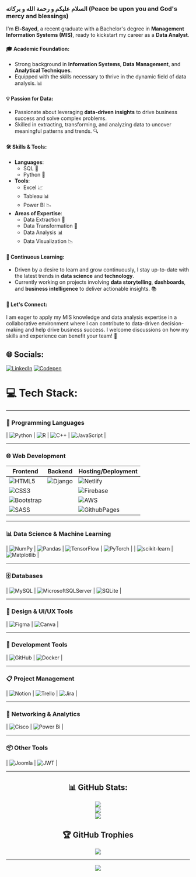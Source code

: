 ### السلام عليكم و رحمة الله و بركاته (Peace be upon you and God's mercy and blessings)

I'm **El-Sayed**, a recent graduate with a Bachelor's degree in **Management Information Systems (MIS)**, ready to kickstart my career as a **Data Analyst**. 

#### 🎓 Academic Foundation:
- Strong background in **Information Systems**, **Data Management**, and **Analytical Techniques**.
- Equipped with the skills necessary to thrive in the dynamic field of data analysis. 📊

#### 💡 Passion for Data:
- Passionate about leveraging **data-driven insights** to drive business success and solve complex problems.
- Skilled in extracting, transforming, and analyzing data to uncover meaningful patterns and trends. 🔍

#### 🛠️ Skills & Tools:
- **Languages**: 
  - SQL 🐬
  - Python 🐍
- **Tools**: 
  - Excel 📈
  - Tableau 📊
  - Power BI 📉
- **Areas of Expertise**:
  - Data Extraction 🔄
  - Data Transformation 🔧
  - Data Analysis 📊
  - Data Visualization 📉

#### 🌱 Continuous Learning:
- Driven by a desire to learn and grow continuously, I stay up-to-date with the latest trends in **data science** and **technology**.
- Currently working on projects involving **data storytelling**, **dashboards**, and **business intelligence** to deliver actionable insights. 📚

#### 🤝 Let's Connect:
I am eager to apply my MIS knowledge and data analysis expertise in a collaborative environment where I can contribute to data-driven decision-making and help drive business success. I welcome discussions on how my skills and experience can benefit your team! 💬

## 🌐 Socials:
[![LinkedIn](https://img.shields.io/badge/LinkedIn-%230077B5.svg?logo=linkedin&logoColor=white)](https://linkedin.com/in/@eaboulila) [![Codepen](https://img.shields.io/badge/Codepen-000000?style=for-the-badge&logo=codepen&logoColor=white)](https://codepen.io/eaboulila) 

# 💻 Tech Stack:

---

### **🚀 Programming Languages**  
| ![Python](https://img.shields.io/badge/python-3670A0?style=for-the-badge&logo=python&logoColor=ffdd54) | ![R](https://img.shields.io/badge/r-%23276DC3.svg?style=for-the-badge&logo=r&logoColor=white) | ![C++](https://img.shields.io/badge/c++-%2300599C.svg?style=for-the-badge&logo=c%2B%2B&logoColor=white) | ![JavaScript](https://img.shields.io/badge/javascript-%23323330.svg?style=for-the-badge&logo=javascript&logoColor=%23F7DF1E) |

---

### **🌐 Web Development**  
| **Frontend** | **Backend** | **Hosting/Deployment** |
| ------------ | ----------- | --------------------- |
| ![HTML5](https://img.shields.io/badge/html5-%23E34F26.svg?style=for-the-badge&logo=html5&logoColor=white) | ![Django](https://img.shields.io/badge/django-%23092E20.svg?style=for-the-badge&logo=django&logoColor=white) | ![Netlify](https://img.shields.io/badge/netlify-%23000000.svg?style=for-the-badge&logo=netlify&logoColor=#00C7B7) |
| ![CSS3](https://img.shields.io/badge/css3-%231572B6.svg?style=for-the-badge&logo=css3&logoColor=white) | | ![Firebase](https://img.shields.io/badge/firebase-%23039BE5.svg?style=for-the-badge&logo=firebase) |
| ![Bootstrap](https://img.shields.io/badge/bootstrap-%238511FA.svg?style=for-the-badge&logo=bootstrap&logoColor=white) | | ![AWS](https://img.shields.io/badge/AWS-%23FF9900.svg?style=for-the-badge&logo=amazon-aws&logoColor=white) |
| ![SASS](https://img.shields.io/badge/SASS-hotpink.svg?style=for-the-badge&logo=SASS&logoColor=white) | | ![GithubPages](https://img.shields.io/badge/github%20pages-121013?style=for-the-badge&logo=github&logoColor=white) |

---

### **📊 Data Science & Machine Learning**  
| ![NumPy](https://img.shields.io/badge/numpy-%23013243.svg?style=for-the-badge&logo=numpy&logoColor=white) | ![Pandas](https://img.shields.io/badge/pandas-%23150458.svg?style=for-the-badge&logo=pandas&logoColor=white) | ![TensorFlow](https://img.shields.io/badge/TensorFlow-%23FF6F00.svg?style=for-the-badge&logo=TensorFlow&logoColor=white) | ![PyTorch](https://img.shields.io/badge/PyTorch-%23EE4C2C.svg?style=for-the-badge&logo=PyTorch&logoColor=white) |
| ![scikit-learn](https://img.shields.io/badge/scikit--learn-%23F7931E.svg?style=for-the-badge&logo=scikit-learn&logoColor=white) | ![Matplotlib](https://img.shields.io/badge/Matplotlib-%23ffffff.svg?style=for-the-badge&logo=Matplotlib&logoColor=black) |

---

### **🗄️ Databases**  
| ![MySQL](https://img.shields.io/badge/mysql-4479A1.svg?style=for-the-badge&logo=mysql&logoColor=white) | ![MicrosoftSQLServer](https://img.shields.io/badge/Microsoft%20SQL%20Server-CC2927?style=for-the-badge&logo=microsoft%20sql%20server&logoColor=white) | ![SQLite](https://img.shields.io/badge/sqlite-%2307405e.svg?style=for-the-badge&logo=sqlite&logoColor=white) |

---

### **🎨 Design & UI/UX Tools**  
| ![Figma](https://img.shields.io/badge/figma-%23F24E1E.svg?style=for-the-badge&logo=figma&logoColor=white) | ![Canva](https://img.shields.io/badge/Canva-%2300C4CC.svg?style=for-the-badge&logo=Canva&logoColor=white) |

---

### **🔧 Development Tools**  
| ![GitHub](https://img.shields.io/badge/github-%23121011.svg?style=for-the-badge&logo=github&logoColor=white) | ![Docker](https://img.shields.io/badge/docker-%230db7ed.svg?style=for-the-badge&logo=docker&logoColor=white) |

---

### **📋 Project Management**  
| ![Notion](https://img.shields.io/badge/Notion-%23000000.svg?style=for-the-badge&logo=notion&logoColor=white) | ![Trello](https://img.shields.io/badge/Trello-%23026AA7.svg?style=for-the-badge&logo=Trello&logoColor=white) | ![Jira](https://img.shields.io/badge/jira-%230A0FFF.svg?style=for-the-badge&logo=jira&logoColor=white) |

---

### **🔌 Networking & Analytics**  
| ![Cisco](https://img.shields.io/badge/cisco-%23049fd9.svg?style=for-the-badge&logo=cisco&logoColor=black) | ![Power Bi](https://img.shields.io/badge/power_bi-F2C811?style=for-the-badge&logo=powerbi&logoColor=black) |

---

### **📦 Other Tools**  
| ![Joomla](https://img.shields.io/badge/joomla-%235091CD.svg?style=for-the-badge&logo=joomla&logoColor=white) | ![JWT](https://img.shields.io/badge/JWT-black?style=for-the-badge&logo=JSON%20web%20tokens) |

---

<div align="center">
  
## 📊 GitHub Stats:

![](https://github-readme-stats.vercel.app/api?username=eaboulila&theme=radical&hide_border=false&include_all_commits=true&count_private=true)<br/>
![](https://github-readme-streak-stats.herokuapp.com/?user=eaboulila&theme=radical&hide_border=false)<br/>
![](https://github-readme-stats.vercel.app/api/top-langs/?username=eaboulila&theme=radical&hide_border=false&include_all_commits=true&count_private=true&layout=compact)

## 🏆 GitHub Trophies
![](https://github-profile-trophy.vercel.app/?username=eaboulila&theme=radical&no-frame=false&no-bg=true&margin-w=4)

---
[![](https://visitcount.itsvg.in/api?id=eaboulila&icon=0&color=6)](https://visitcount.itsvg.in)

</div>
